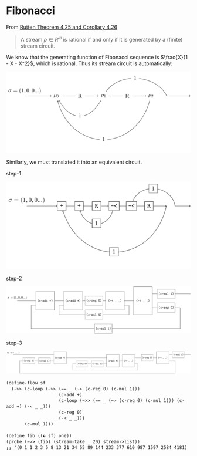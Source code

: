 # Fibonacci

From [Rutten Theorem 4.25 and Corollary 4.26](https://core.ac.uk/download/pdf/82555621.pdf)

> A stream $ρ ∈ R^ω$ is rational if and only if it is generated by a (finite) stream circuit.

We know that the generating function of Fibonacci sequence is $\frac{X}{1 - X - X^2}$, which is rational. Thus its stream circuit is automatically:

![image-20231218063508305](figures/image-20231218063508305.png)

Similarly, we must translated it into an equivalent circuit.

step-1

![image-20231219042051296](figures/image-20231219042051296.png)

step-2

![image-20231219042218664](figures/image-20231219042218664.png)

step-3

![image-20231219042406285](figures/image-20231219042406285.png)

```
(define-flow sf
  (~>> (c-loop (~>> (== _ (~> (c-reg 0) (c-mul 1)))
                    (c-add +)
                    (c-loop (~>> (== _ (~> (c-reg 0) (c-mul 1))) (c-add +) (-< _ _)))
                    (c-reg 0)
                    (-< _ _)))
       (c-mul 1)))
       
(define fib ((☯ sf) one)) 
(probe (~>> (fib) (stream-take _ 20) stream->list))
;; '(0 1 1 2 3 5 8 13 21 34 55 89 144 233 377 610 987 1597 2584 4181)
```
